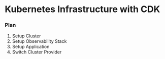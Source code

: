 # Kubernetes Infrastructure with CDK

### Plan

1. Setup Cluster
2. Setup Observability Stack
3. Setup Application
4. Switch Cluster Provider
